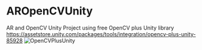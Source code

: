 # AROpenCVUnity

AR and OpenCV Unity Project using free OpenCV plus Unity library https://assetstore.unity.com/packages/tools/integration/opencv-plus-unity-85928
![OpenCVPlusUnity](https://github.com/dendritaDev/AROpenCVUnity/assets/107819892/e9b819ff-6421-456f-9c63-88b95b70dd1b)


